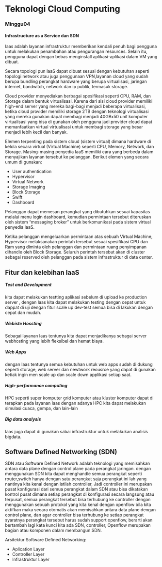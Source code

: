 # Teknologi Cloud Computing 
### Minggu04 

#### Infrastructure as a Service dan SDN
Iaas adalah layanan infrastruktur memberikan kendali penuh bagi pengguna untuk melakukan penambahan atau pengurangan resources. Selain itu, pengguna dapat dengan bebas menginstall aplikasi-aplikasi dalam VM yang dibuat.

Secara topologi pun IaaS dapat dibuat sesuai dengan kebutuhan seperti topologi network atau juga penggunaan VPN,layanan cloud yang sudah berupa bundling perangkat hardware yang berupa virtualisasi, jaringan internet, bandwitch, network dan ip publik, termasuk storage.

Cloud provider menyediakan berbagai spesifikasi seperti CPU, RAM, dan Storage dalam bentuk virtualisasi. Karena dari sisi cloud provider memiliki high-end server yang mereka bagi-bagi menjadi beberapa virtualisasi, ketika cloud provider memiliki storage 2TB dengan teknologi virtualisasi yang mereka gunakan dapat membagi menjadi 40GBx50 unit komputer virtualisasi yang bisa di gunakan oleh pengguna jadi provider cloud dapat memanfaatkan virtual virtualisasi untuk membagi storage yang besar menjadi lebih kecil dan banyak.

Elemen terpenting pada sistem cloud (sistem virtual) dimana hardware di kelola secara virtual (Virtual Machine) seperti CPU, Memory, Network, dan Storage. Masing-masing penyedia IaaS memiliki cara yang berbeda dalam menyajikan layanan tersebut ke pelanggan. Berikut elemen yang secara umum di gunakan:

* User authentication
* Hypervisor
* Virtual Network
* Storage Imaging
* Block Storage
* Swift
* Dashboard

Pelanggan dapat memesan perangkat yang dibutuhkan sesuai kapasitas melalui menu login dashboard, kemudian permintaan tersebut diteruskan oleh sistem “messaging broker” untuk berkomunikasi pada sistem virtual penyedia IaaS.

Ketika pelanggan mengeluarkan permintaan atas sebuah Virtual Machine, Hypervisor melaksanakan perintah tersebut sesuai spesifikasi CPU dan Ram yang diminta oleh pelanggan dan permintaan ruang penyimpanan dihandle oleh Block Storage. Seluruh perintah tersebut akan di cluster sebagai reserved oleh pelanggan pada sistem infrastruktur di data center.

## Fitur dan kelebihan IaaS

##### Test and Development
kita dapat melakukan testting aplikasi sebelum di upload ke production server , dengan Iaas kita  dapat melakukan testing dengan cepat untuk dappat di uji dengan fitur scale up dev-test semua bisa di lakukan dengan cepat dan mudah.
##### Webiste Hossting
Sebagai layanan Iaas tentunya kita dapat menjadikanya sebagai server webhosting yang lebih fleksibel dan hemat biaya.
##### Web Apps
dengan Iaas tentunya semua kebutuhan untuk web apps sudah di dukung seperti storage, web server dan newtwork reousrce yang dapat di gunakan ketiak ingin men scale up dan scale down applikasi setiap saat.
##### High-performance computing 
HPC seperti super komputer grid komputer atau kluster komputer dapat di terapkan pada layanan Iaas dengan adanya HPC kita dapat melakukan simulasi cuaca, gempa, dan lain-lain
##### Big data analysis
Iaas juga dapat di gunakan sabai infrastruktur untuk melakukan analisis bigdata.

## Software Defined Networking (SDN)
SDN atau Software Defined Network adalah teknologi yang memisahkan antara data plane dengan control plane pada perangkat jaringan. dengan menggunakan SDN kita dapat menghandle semua perangkat seperti router,swtich hanya dengan satu perangkat saja perangkat ini lah yang nantinya kita kenal dengan istilah controller, Jadi controller ini merupakan pusat konfigurasi dari semua perangkat dalam SDN atau bisa dikatakan kontrol pusat dimana setiap perangkat di konfigurasi secara langsung atau terpusat, semua perangkat tersebut bisa terhubung ke controller dengan menggunakan sebuah protokol yang kita kenal dengan openflow bila kita aktifkan maka secara otomatis akan memisahkan antara data plane dengan control plane, dan agar controller bisa terhubung ke setiap perangkat syaratnya perangkat tersebut harus sudah support openflow, berarti akan  bertambah lagi kata kunci kita ada SDN, controller, Openflow merupakan bagian atau komponen dalam membangun SDN.

Arsitektur Software Defined Networking:

* Aplication Layer
* Controller Layer
* Infrastruktur Layer